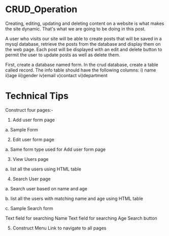 # CRUD_Operation

Creating, editing, updating and deleting content on a website is what makes the site dynamic. That's what we are going to be doing in this post. 

A user who visits our site will be able to create posts that will be saved in a mysql database, retrieve the posts from the database and display them on the web page. Each post will be displayed with an edit and delete button to permit the user to update posts as well as delete them.

First, create a database named form. In the crud database, create a table called record. The info table should have the following columns:
i) name
ii)age
iii)gender
iv)email
v)contact
vi)department

# Technical Tips
Construct four pages:-
1. Add user form page

a. Sample Form


2. Edit user form page

a. Same form type used for Add user form page


3. View Users page

a. list all the users using HTML table


4. Search User page

a. Search user based on name and age

b. list all the users with matching name and age using HTML table

c. Sample Search form

Text field for searching Name Text field for searching Age Search button


5. Construct Menu Link to navigate to all pages
